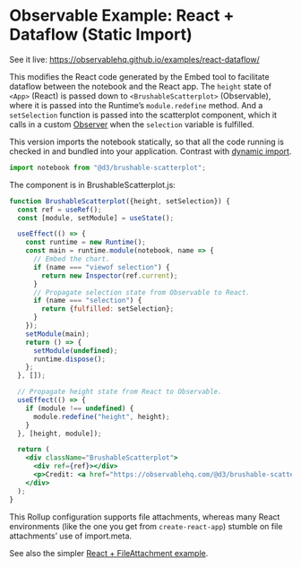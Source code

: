 # Observable Example: React + Dataflow (Static Import)

See it live: https://observablehq.github.io/examples/react-dataflow/

This modifies the React code generated by the Embed tool to facilitate dataflow between the notebook and the React app. The `height` state of `<App>` (React) is passed down to `<BrushableScatterplot>` (Observable), where it is passed into the Runtime’s `module.redefine` method. And a `setSelection` function is passed into the scatterplot component, which it calls in a custom [Observer](https://github.com/observablehq/runtime#observers) when the `selection` variable is fulfilled.

This version imports the notebook statically, so that all the code running is checked in and bundled into your application. Contrast with [dynamic import](https://github.com/observablehq/examples/tree/main/react-dataflow-dynamic/).

```js
import notebook from "@d3/brushable-scatterplot";
```

The component is in BrushableScatterplot.js:

```jsx
function BrushableScatterplot({height, setSelection}) {
  const ref = useRef();
  const [module, setModule] = useState();

  useEffect(() => {
    const runtime = new Runtime();
    const main = runtime.module(notebook, name => {
      // Embed the chart.
      if (name === "viewof selection") {
        return new Inspector(ref.current);
      }
      // Propagate selection state from Observable to React.
      if (name === "selection") {
        return {fulfilled: setSelection};
      }
    });
    setModule(main);
    return () => {
      setModule(undefined);
      runtime.dispose();
    };
  }, []);

  // Propagate height state from React to Observable.
  useEffect(() => {
    if (module !== undefined) {
      module.redefine("height", height);
    }
  }, [height, module]);

  return (
    <div className="BrushableScatterplot">
      <div ref={ref}></div>
      <p>Credit: <a href="https://observablehq.com/@d3/brushable-scatterplot">Mike Bostock</a></p>
    </div>
  );
}
```

This Rollup configuration supports file attachments, whereas many React environments (like the one you get from `create-react-app`) stumble on file attachments’ use of import.meta.

See also the simpler [React + FileAttachment example](../react-file-attachment/).
